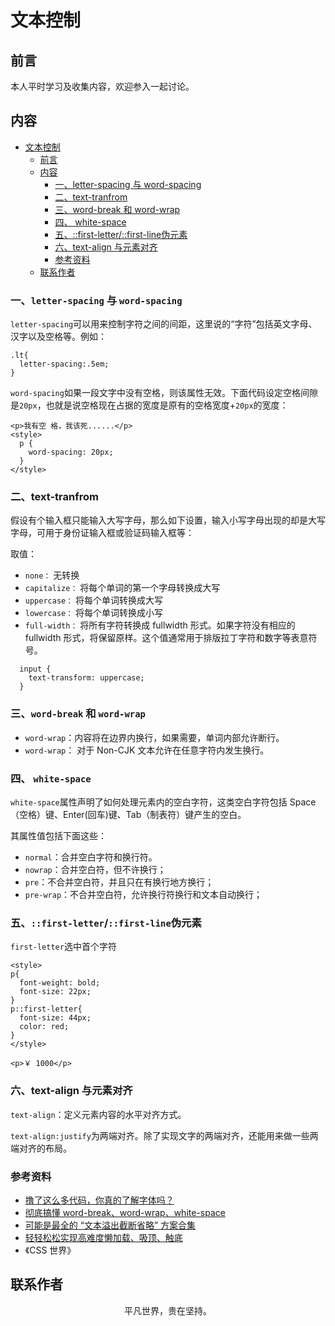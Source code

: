 # 文本控制

## 前言

本人平时学习及收集内容，欢迎参入一起讨论。

## 内容

- [文本控制](#%e6%96%87%e6%9c%ac%e6%8e%a7%e5%88%b6)
  - [前言](#%e5%89%8d%e8%a8%80)
  - [内容](#%e5%86%85%e5%ae%b9)
    - [一、letter-spacing 与 word-spacing](#%e4%b8%80letter-spacing-%e4%b8%8e-word-spacing)
    - [二、text-tranfrom](#%e4%ba%8ctext-tranfrom)
    - [三、word-break 和 word-wrap](#%e4%b8%89word-break-%e5%92%8c-word-wrap)
    - [四、 white-space](#%e5%9b%9b-white-space)
    - [五、::first-letter/::first-line伪元素](#%e4%ba%94first-letterfirst-line%e4%bc%aa%e5%85%83%e7%b4%a0)
    - [六、text-align 与元素对齐](#%e5%85%adtext-align-%e4%b8%8e%e5%85%83%e7%b4%a0%e5%af%b9%e9%bd%90)
    - [参考资料](#%e5%8f%82%e8%80%83%e8%b5%84%e6%96%99)
  - [联系作者](#%e8%81%94%e7%b3%bb%e4%bd%9c%e8%80%85)

### 一、`letter-spacing` 与 `word-spacing`

`letter-spacing`可以用来控制字符之间的间距，这里说的“字符”包括英文字母、汉字以及空格等。例如：

```
.lt{
  letter-spacing:.5em;
}
```

`word-spacing`如果一段文字中没有空格，则该属性无效。下面代码设定空格间隙是`20px`，也就是说空格现在占据的宽度是原有的空格宽度+`20px`的宽度：

```
<p>我有空 格，我该死......</p>
<style>
  p {
    word-spacing: 20px;
  }
</style>

```

### 二、text-tranfrom

假设有个输入框只能输入大写字母，那么如下设置，输入小写字母出现的却是大写字母，可用于身份证输入框或验证码输入框等：

取值：

- `none：` 无转换
- `capitalize：` 将每个单词的第一个字母转换成大写
- `uppercase：` 将每个单词转换成大写
- `lowercase：` 将每个单词转换成小写
- `full-width：` 将所有字符转换成 fullwidth 形式。如果字符没有相应的 fullwidth 形式，将保留原样。这个值通常用于排版拉丁字符和数字等表意符号。

```
  input {
    text-transform: uppercase;
  }
```

### 三、`word-break` 和 `word-wrap`

- `word-wrap`：内容将在边界内换行，如果需要，单词内部允许断行。
- `word-wrap`： 对于 Non-CJK 文本允许在任意字符内发生换行。

### 四、 `white-space`

`white-space`属性声明了如何处理元素内的空白字符，这类空白字符包括 Space（空格）键、Enter(回车)键、Tab（制表符）键产生的空白。

其属性值包括下面这些：

- `normal`：合并空白字符和换行符。
- `nowrap`：合并空白符，但不许换行；
- `pre`：不合并空白符，并且只在有换行地方换行；
- `pre-wrap`：不合并空白符，允许换行符换行和文本自动换行；

### 五、`::first-letter`/`::first-line`伪元素

`first-letter`选中首个字符

```
<style>
p{
  font-weight: bold;
  font-size: 22px;
}
p::first-letter{
  font-size: 44px;
  color: red;
}
</style>

<p>￥ 1000</p>
```

### 六、text-align 与元素对齐

`text-align`：定义元素内容的水平对齐方式。

`text-align:justify`为两端对齐。除了实现文字的两端对齐，还能用来做一些两端对齐的布局。

### 参考资料

- [撸了这么多代码，你真的了解字体吗？](https://mp.weixin.qq.com/s/NHKSKMNEIjSY5Eo27-CI0Q)
- [彻底搞懂 word-break、word-wrap、white-space](https://mp.weixin.qq.com/s/revhs0WEGiew-OSNQVMZGw)
- [可能是最全的 “文本溢出截断省略” 方案合集](https://mp.weixin.qq.com/s/HhSdZ1RBSRZt9I84qZj6oA)
- [轻轻松松实现高难度懒加载、吸顶、触底](https://mp.weixin.qq.com/s?__biz=MzA4Nzg0MDM5Nw==&mid=2247484430&idx=1&sn=5014aee107292b56abc8d794df0c5fb4&=41#wechat_redirect)
- 《CSS 世界》

## 联系作者

<div align="center">
    <p>
        平凡世界，贵在坚持。
    </p>
    <img :src="$withBase('/about/contact.png')" />
</div>
